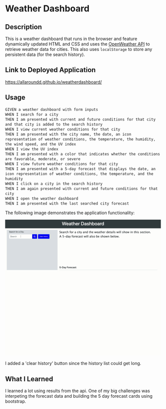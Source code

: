 # Weather Dashboard

## Description
This is a weather dashboard that runs in the browser and feature dynamically updated HTML and CSS and uses the [OpenWeather API](https://openweathermap.org/api) to retrieve weather data for cities. This also uses `localStorage` to store any persistent data (for the search history).

## Link to Deployed Application
https://allaroundd.github.io/weatherdashboard/

## Usage
```
GIVEN a weather dashboard with form inputs
WHEN I search for a city
THEN I am presented with current and future conditions for that city and that city is added to the search history
WHEN I view current weather conditions for that city
THEN I am presented with the city name, the date, an icon representation of weather conditions, the temperature, the humidity, the wind speed, and the UV index
WHEN I view the UV index
THEN I am presented with a color that indicates whether the conditions are favorable, moderate, or severe
WHEN I view future weather conditions for that city
THEN I am presented with a 5-day forecast that displays the date, an icon representation of weather conditions, the temperature, and the humidity
WHEN I click on a city in the search history
THEN I am again presented with current and future conditions for that city
WHEN I open the weather dashboard
THEN I am presented with the last searched city forecast
```

The following image demonstrates the application functionality:

![weather dashboard demo](./assets/WeatherDashboard-demo.gif)

I added a 'clear history' button since the history list could get long.

## What I Learned
I learned a lot using results from the api. One of my big challenges was interpeting the forecast data and building the 5 day forecast cards using bootstrap.